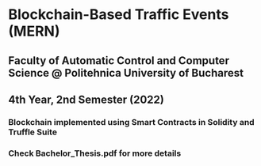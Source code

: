 # Blockchain-Based Traffic Events (MERN)
## Faculty of Automatic Control and Computer Science @ Politehnica University of Bucharest
## 4th Year, 2nd Semester (2022)
### Blockchain implemented using Smart Contracts in Solidity and Truffle Suite
### Check Bachelor_Thesis.pdf for more details
